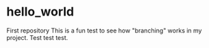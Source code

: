 # hello_world
First repository
This is a fun test to see how "branching" works in my project.
Test test test.
